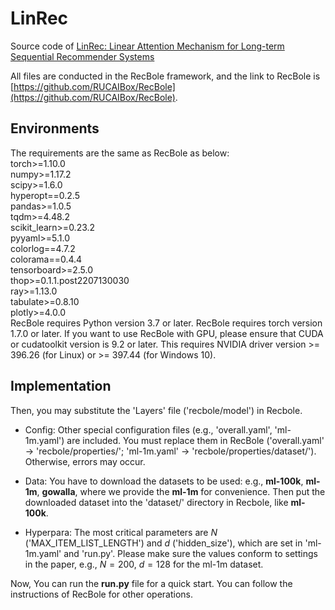 # LinRec

Source code of [LinRec: Linear Attention Mechanism for Long-term Sequential Recommender Systems](https://dl.acm.org/doi/10.1145/3539618.3591717)

All files are conducted in the RecBole framework, and the link to RecBole is [https://github.com/RUCAIBox/RecBole](https://github.com/RUCAIBox/RecBole).
## Environments
The requirements are the same as RecBole as below: <br>
torch>=1.10.0 <br>
numpy>=1.17.2 <br>
scipy>=1.6.0 <br>
hyperopt==0.2.5 <br>
pandas>=1.0.5 <br>
tqdm>=4.48.2 <br>
scikit_learn>=0.23.2 <br>
pyyaml>=5.1.0 <br>
colorlog==4.7.2 <br>
colorama==0.4.4 <br>
tensorboard>=2.5.0 <br>
thop>=0.1.1.post2207130030 <br>
ray>=1.13.0 <br>
tabulate>=0.8.10  <br>
plotly>=4.0.0 <br>
RecBole requires Python version 3.7 or later.
RecBole requires torch version 1.7.0 or later. If you want to use RecBole with GPU,
please ensure that CUDA or cudatoolkit version is 9.2 or later.
This requires NVIDIA driver version >= 396.26 (for Linux) or >= 397.44 (for Windows 10).
## Implementation
Then, you may substitute the 'Layers' file ('recbole/model') in Recbole. 

- Config: Other special configuration files (e.g., 'overall.yaml', 'ml-1m.yaml') are included. You must replace them in RecBole ('overall.yaml' -> 'recbole/properties/'; 'ml-1m.yaml' -> 'recbole/properties/dataset/'). Otherwise, errors may occur.

- Data: You have to download the datasets to be used: e.g., **ml-100k**, **ml-1m**, **gowalla**, where we provide the **ml-1m** for convenience. Then put the downloaded dataset into the 'dataset/' directory in Recbole, like **ml-100k**.

- Hyperpara: The most critical parameters are $N$ ('MAX_ITEM_LIST_LENGTH') and $d$ ('hidden_size'), which are set in 'ml-1m.yaml' and 'run.py'. Please make sure the values conform to settings in the paper, e.g., $N=200$, $d=128$ for the ml-1m dataset.

Now, You can run the **run.py** file for a quick start.
You can follow the instructions of RecBole for other operations. 
